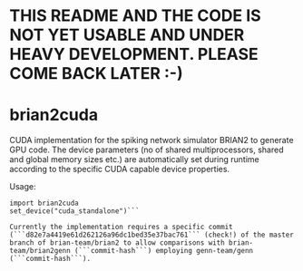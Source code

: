 # THIS README AND THE CODE IS NOT YET USABLE AND UNDER HEAVY DEVELOPMENT. PLEASE COME BACK LATER :-)
# brian2cuda
CUDA implementation for the spiking network simulator BRIAN2 to generate GPU code. The device parameters (no of shared multiprocessors, shared and global memory sizes etc.) are automatically set during runtime according to the specific CUDA capable device properties.

Usage: 
```import brian2
import brian2cuda
set_device("cuda_standalone")```

Currently the implementation requires a specific commit (```d82e7a4419e61d262126a96dc1bed35e37bac761``` (check!) of the master branch of brian-team/brian2 to allow comparisons with brian-team/brian2genn (```commit-hash```) employing genn-team/genn (```commit-hash```).